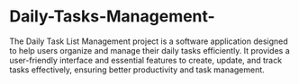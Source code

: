 # Daily-Tasks-Management-


The Daily Task List Management project is a software application designed to help users organize and manage their daily tasks efficiently. It provides a user-friendly interface and essential features to create, update, and track tasks effectively, ensuring better productivity and task management.
